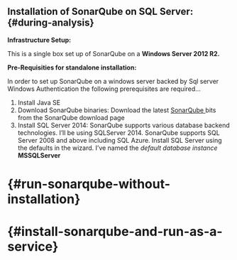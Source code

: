 ## Instal**lation of SonarQube on SQL Server:** {#during-analysis}

**Infrastructure Setup:**

This is a single box set up of SonarQube on a **Windows Server 2012 R2.**

**Pre-Requisities for standalone installation:**

In order to set up SonarQube on a windows server backed by Sql server Windows Authentication the following prerequisites are required…

1. Install Java SE
2. Download SonarQube binaries: Download the latest [SonarQube ](http://www.sonarqube.org/downloads/)bits from the SonarQube download page 
3. Install SQL Server 2014: SonarQube supports various database backend technologies. I’ll be using SQLServer 2014. SonarQube supports SQL Server 2008 and above including SQL Azure. Install SQL Server using the defaults in the wizard. I’ve named the _default database instance_ **MSSQLServer**

#  {#run-sonarqube-without-installation}

#  {#install-sonarqube-and-run-as-a-service}



